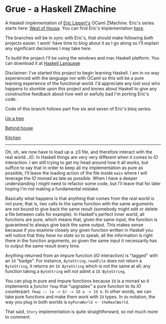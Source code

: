 # Grue - a Haskell ZMachine
A Haskell implementation of [Eric Lippert's](http://ericlippert.com/) OCaml ZMachine. Eric's series starts here: [West of House](http://ericlippert.com/2016/02/01/west-of-house/). You can find Eric's implementation [here](https://github.com/ericlippert/flathead).

The branches will be in sync with Eric's, that should make following both projects easier. I wont' have time to blog about it as I go along so I'll explain any significant decisiones I may take here.

To build the project I'll be using the windows and mac Haskell platform. You can download it at [Haskell Language](https://www.haskell.org/)

Disclaimer: I've started this project to begin learning Haskell. I am in no way experienced with the language nor with OCaml so this will be a pure learning experience of the functional world. I'd appreciate any lost soul who happens to stumble upon this project and knows about Haskell to give any constructive feedback about how well or awfully bad I'm porting Eric's code.

Code of this branch follows part five six and seven of Eric's bloq series:

[Up a tree](http://ericlippert.com/2016/02/09/up-a-tree/)

[Behind house](http://ericlippert.com/2016/02/10/behind-house/)

[Kitchen](http://ericlippert.com/2016/02/12/kitchen/)

------------------------------

Oh, oh, we now have to load up a .z3 file, and therefore interact with the real world...*IO*. In Haskell things are very very different when it comes to *IO* interaction. I am still trying to get my head around how it all works, but suffice to say that in order to keep all my implementation as pure as possible, I'll leave the loading action of the file inside `main` where I will leverage the *IO monad* as late as possible. When I have a deeper understanding I might need to refactor some code, but I'll leave that for later hoping I'm not making a fundamental mistake.

Basically what happens is that anything that comes from the *real world* is not pure; that is, two calls to the same function with the same arguments are not bound to give back the same result (somebody might edit or delete a file between calls for example). In Haskell's perfect inner world, all functions are pure, which means that, given the same input, the function is guaranteed to always give back the same output. This makes sense because if you examine closely any given function written in Haskell you will notice that they *have no state* so to speak; all the information is right there in the function arguments, so given the same input it necessarily has to output the same result every time.

Anything returned from an impure function (*IO* interaction) is "tagged" with an `IO` "badge". For instance, `ByteString.readFile` does not return a `ByteString`, it returns an `IO ByteString` which is not the same at all; any function taking a `ByteString` will *not* admit a `IO ByteString`.

You can plug in pure and impure functions because `IO` is a monad so it implements a *functor* `fmap` that "upgrades" a pure function to its *IO* counterpart: `fmap :: (a -> b) -> IO a -> IO b`. In other words, we can take pure functions and make them work with `IO` types. In `do` notation, the way you plug in both worlds is `myPureWorld <- theRealWorld`.

That said, `Story` implementation is quite straightforward, so not much more to comment.
